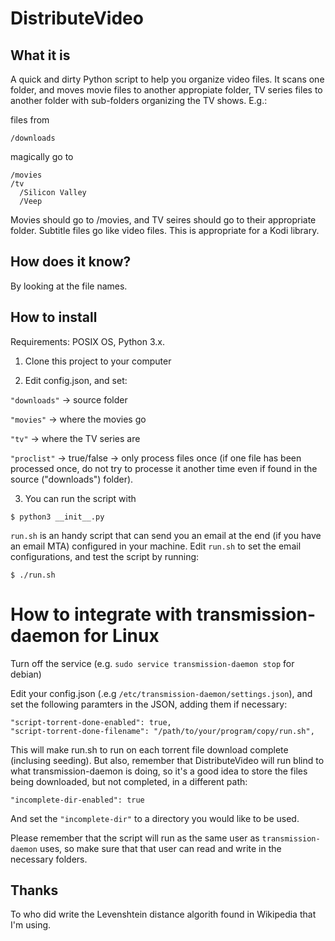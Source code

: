 # DistributeVideo

## What it is

A quick and dirty Python script to help you organize video files. It scans one folder, and moves movie files to another appropiate folder, TV series files to another folder with sub-folders organizing the TV shows. E.g.:

files from

    /downloads

magically go to

    /movies
    /tv
      /Silicon Valley
      /Veep


Movies should go to /movies, and TV seires should go to their appropriate folder. Subtitle files go like video files. This is appropriate for a Kodi library.

## How does it know?

By looking at the file names.

## How to install

Requirements: POSIX OS, Python 3.x.

1. Clone this project to your computer

2. Edit config.json, and set:

  `"downloads"` -> source folder

  `"movies"` -> where the movies go

  `"tv"` -> where the TV series are

  `"proclist"` -> true/false -> only process files once (if one file has been processed once, do not try to processe it another time even if found in the source ("downloads") folder).

3. You can run the script with

  `$ python3 __init__.py`
  
  `run.sh` is an handy script that can send you an email at the end (if you have an email MTA)
  configured in your machine. Edit `run.sh` to set the email configurations, and test the script by running:

  `$ ./run.sh`

# How to integrate with transmission-daemon for Linux

Turn off the service (e.g. `sudo service transmission-daemon stop` for debian)

Edit your config.json (.e.g `/etc/transmission-daemon/settings.json`), and set the following paramters in the JSON, adding them if necessary:

    "script-torrent-done-enabled": true, 
    "script-torrent-done-filename": "/path/to/your/program/copy/run.sh", 

This will make run.sh to run on each torrent file download complete (inclusing seeding). But also, remember that DistributeVideo will run blind to what transmission-daemon is doing, so it's a good idea to store the files being downloaded, but not completed, in a different path:

    "incomplete-dir-enabled": true

And set the `"incomplete-dir"` to a directory you would like to be used.

Please remember that the script will run as the same user as `transmission-daemon` uses, so make sure that that user can read and write in the necessary folders.

## Thanks

To who did write the Levenshtein distance algorith found in Wikipedia that I'm using.
